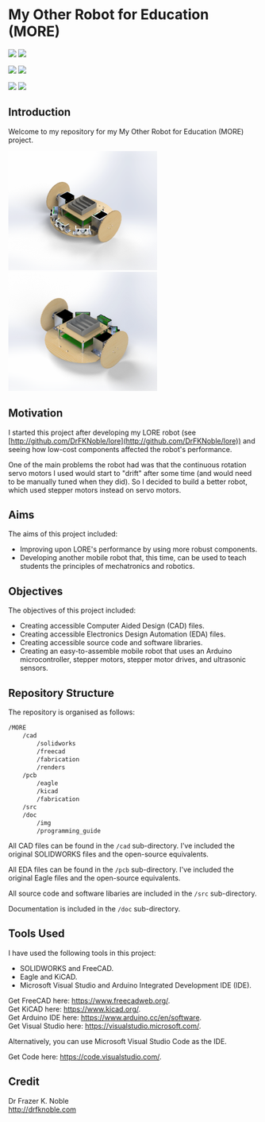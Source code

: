 # My Other Robot for Education (MORE)

![](https://img.shields.io/badge/CAD-SOLIDWORKS-red)
![](https://img.shields.io/badge/CAD-FreeCAD-red)

![](https://img.shields.io/badge/EDA-EAGLE-yellow)
![](https://img.shields.io/badge/CAD-KiCad-yellow)

![](https://img.shields.io/badge/IDE-VSCode-blue)
![](https://img.shields.io/badge/IDE-Arduino-green)

## Introduction

Welcome to my repository for my My Other Robot for Education (MORE) project.

<div>
    <img src="./cad/renders/front.png" style="height:240px;">
    <img src="./cad/renders/back.png" style="height:240px;">
</div>

## Motivation

I started this project after developing my LORE robot (see [http://github.com/DrFKNoble/lore](http://github.com/DrFKNoble/lore)) and seeing how low-cost components affected the robot's performance.

One of the main problems the robot had was that the continuous rotation servo motors I used would start to "drift" after some time (and would need to be manually tuned when they did). So I decided to build a better robot, which used stepper motors instead on servo motors.

## Aims

The aims of this project included:
- Improving upon LORE's performance by using more robust components.
- Developing another mobile robot that, this time, can be used to teach students the principles of mechatronics and robotics.

## Objectives

The objectives of this project included:
- Creating accessible Computer Aided Design (CAD) files.
- Creating accessible Electronics Design Automation (EDA) files.
- Creating accessible source code and software libraries.
- Creating an easy-to-assemble mobile robot that uses an Arduino microcontroller, stepper motors, stepper motor drives, and ultrasonic sensors.

## Repository Structure

The repository is organised as follows:

```console
/MORE      
    /cad                          
        /solidworks                    
        /freecad
        /fabrication
        /renders                     
    /pcb
        /eagle
        /kicad
        /fabrication
    /src
    /doc                      
        /img
        /programming_guide
```

All CAD files can be found in the `/cad` sub-directory. I've included the original SOLIDWORKS files and the open-source equivalents.

All EDA files can be found in the `/pcb` sub-directory. I've included the original Eagle files and the open-source equivalents.

All source code and software libaries are included in the `/src` sub-directory.

Documentation is included in the `/doc` sub-directory.

## Tools Used

I have used the following tools in this project:
- SOLIDWORKS and FreeCAD.
- Eagle and KiCAD.
- Microsoft Visual Studio and Arduino Integrated Development IDE (IDE).

Get FreeCAD here: https://www.freecadweb.org/.  
Get KiCAD here: https://www.kicad.org/.  
Get Arduino IDE here: https://www.arduino.cc/en/software.  
Get Visual Studio here: https://visualstudio.microsoft.com/.  

Alternatively, you can use Microsoft Visual Studio Code as the IDE.

Get Code here: https://code.visualstudio.com/.

## Credit

Dr Frazer K. Noble  
http://drfknoble.com
